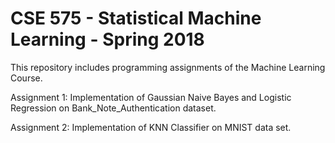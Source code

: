# CSE 575 - Statistical Machine Learning - Spring 2018

This repository includes programming assignments of the Machine Learning Course.

Assignment 1: Implementation of Gaussian Naive Bayes and Logistic Regression on Bank_Note_Authentication dataset.

Assignment 2: Implementation of KNN Classifier on MNIST data set.
